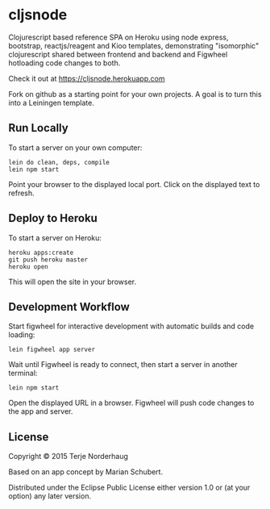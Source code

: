 # cljsnode

Clojurescript based reference SPA on Heroku using node express, bootstrap,
reactjs/reagent and Kioo templates, demonstrating "isomorphic" clojurescript
shared between frontend and backend and Figwheel hotloading code changes
to both.

Check it out at https://cljsnode.herokuapp.com

Fork on github as a starting point for your own projects.
A goal is to turn this into a Leiningen template.

## Run Locally

To start a server on your own computer:

    lein do clean, deps, compile
    lein npm start

Point your browser to the displayed local port.
Click on the displayed text to refresh.

## Deploy to Heroku

To start a server on Heroku:

    heroku apps:create
    git push heroku master
    heroku open

This will open the site in your browser.

## Development Workflow

Start figwheel for interactive development with
automatic builds and code loading:

    lein figwheel app server

Wait until Figwheel is ready to connect, then
start a server in another terminal:

    lein npm start

Open the displayed URL in a browser.
Figwheel will push code changes to the app and server.

## License

Copyright © 2015 Terje Norderhaug

Based on an app concept by Marian Schubert.

Distributed under the Eclipse Public License either version 1.0 or (at
your option) any later version.
